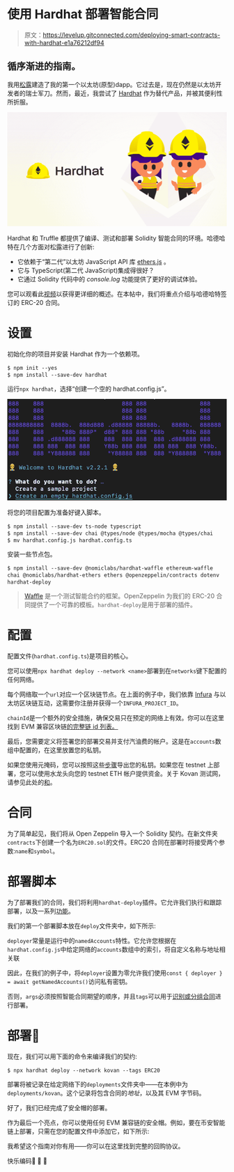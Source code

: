 # 使用 Hardhat 部署智能合同

> 原文：<https://levelup.gitconnected.com/deploying-smart-contracts-with-hardhat-e1a76212df94>

## 循序渐进的指南。

我用[松露](https://www.trufflesuite.com/)建造了我的第一个以太坊(原型)dapp。它过去是，现在仍然是以太坊开发者的瑞士军刀。然而，最近，我尝试了 [Hardhat](https://hardhat.org/) 作为替代产品，并被其便利性所折服。

![](img/210423d4170991c011f9f1ff292fbd5e.png)

Hardhat 和 Truffle 都提供了编译、测试和部署 Solidity 智能合同的环境。哈德哈特在几个方面对松露进行了创新:

*   它依赖于“第二代”以太坊 JavaScript API 库 [ethers.js](https://docs.ethers.io/v5/) 。
*   它与 TypeScript(第二代 JavaScript)集成得很好？
*   它通过 Solidity 代码中的 *console.log* 功能提供了更好的调试体验。

您可以观看此[视频](https://www.youtube.com/watch?v=eR_9XSfF9p8)以获得更详细的概述。在本帖中，我们将重点介绍与哈德哈特签订的 ERC-20 合同。

# 设置

初始化你的项目并安装 Hardhat 作为一个依赖项。

```
$ npm init --yes
$ npm install --save-dev hardhat
```

运行`npx hardhat`，选择“创建一个空的 hardhat.config.js”。

![](img/c57d093c89ad3cd1db08b4ce5f7f3e48.png)

将您的项目配置为准备好键入脚本。

```
$ npm install --save-dev ts-node typescript
$ npm install --save-dev chai @types/node @types/mocha @types/chai
$ mv hardhat.config.js hardhat.config.ts
```

安装一些节点包。

```
$ npm install --save-dev @nomiclabs/hardhat-waffle ethereum-waffle chai @nomiclabs/hardhat-ethers ethers @openzeppelin/contracts dotenv hardhat-deploy
```

> [Waffle](https://getwaffle.io/) 是一个测试智能合约的框架。OpenZeppelin 为我们的 ERC-20 合同提供了一个可靠的模板。`hardhat-deploy`是用于部署的插件。

# 配置

配置文件(`hardhat.config.ts`)是项目的核心。

您可以使用`npx hardhat deploy --network <name>`部署到在`networks`键下配置的任何网络。

每个网络取一个`url`对应一个区块链节点。在上面的例子中，我们依靠 [Infura](https://infura.io/) 与以太坊区块链互动，这需要你注册并获得一个`INFURA_PROJECT_ID`。

`chainId`是一个额外的安全措施，确保交易只在预定的网络上有效。你可以在这里找到 EVM 兼容区块链[的完整链 id 列表。](https://chainid.network/)

最后，您需要定义将签署您的部署交易并支付汽油费的帐户。这是在`accounts`数组中配置的，在这里放置您的私钥。

如果您使用元掩码，您可以按照这些[步骤](https://metamask.zendesk.com/hc/en-us/articles/360015289632-How-to-Export-an-Account-Private-Key)导出您的私钥。如果您在 testnet 上部署，您可以使用水龙头向您的 testnet ETH 帐户提供资金。关于 Kovan 测试网，请参见此处的[和](https://faucet.kovan.network/)。

# 合同

为了简单起见，我们将从 Open Zeppelin 导入一个 Solidity 契约。在新文件夹`contracts`下创建一个名为`ERC20.sol`的文件。ERC20 合同在部署时将接受两个参数:`name`和`symbol`。

# 部署脚本

为了部署我们的合同，我们将利用`hardhat-deploy`插件。它允许我们执行和跟踪部署，以及一系列[功能](https://github.com/wighawag/hardhat-deploy)。

我们的第一个部署脚本放在`deploy`文件夹中，如下所示:

`deployer`常量是运行中的`namedAccounts`特性。它允许您根据在`hardhat.config.js`中给定网络的`accounts`数组中的索引，将自定义名称与地址相关联

因此，在我们的例子中，将`deployer`设置为零允许我们使用`const { deployer } = await getNamedAccounts()`访问私有密钥。

否则，`args`必须按照智能合同期望的顺序，并且`tags`可以用于[识别或分组合同](https://github.com/wighawag/hardhat-deploy#deploy-scripts-tags-and-dependencies)进行部署。

# 部署🚀

现在，我们可以用下面的命令来编译我们的契约:

```
$ npx hardhat deploy --network kovan --tags ERC20
```

部署将被记录在给定网络下的`deployments`文件夹中——在本例中为`deployments/kovan`。这个记录将包含合同的*地址*，以及其 EVM 字节码。

好了，我们已经完成了安全帽的部署。

作为最后一个亮点，你可以使用任何 EVM 兼容链的安全帽。例如，要在币安智能链上部署，只需在您的配置文件中添加它，如下所示:

我希望这个指南对你有用——你可以在这里找到完整的回购协议。

快乐编码🚀 🚀 🚀
